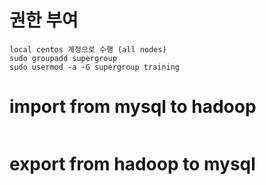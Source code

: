 # 권한 부여
```
local centos 계정으로 수행 (all nodes)
sudo groupadd supergroup
sudo usermod -a -G supergroup training
```

# import from mysql to hadoop
 ```
 ```
 
# export from hadoop to mysql
 ```
 ```
